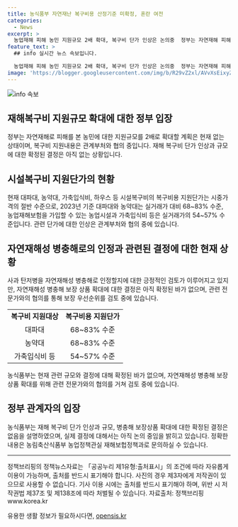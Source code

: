 ```yaml
---
title: 농식품부 자연재난 복구비용 산정기준 미확정, 혼란 여전
categories:
  - News
excerpt: >
  농업재해 피해 농민 지원규모 2배 확대, 복구비 단가 인상은 논의중  정부는 자연재해 피해 농민 지원규모를 2배로 확대하는 방안을 논의 중이며, 현재 시설복구비의 복구비용 지원단가가 시중가격의 절반 수준이라는 문제에 대해 관련부처와 협의 중이라고 밝혔습니다. 사과 탄저병을 자연재해성 병충해로 인정할지에 대해서도 긍정적으로 검토 중이라고 합니다. 자세한 내용은 농림축산식품부 농업정책관실 재해보헙정책과로 문의할 수 있습니다.
feature_text: >
  ## info 실시간 뉴스 속보입니다.

  농업재해 피해 농민 지원규모 2배 확대, 복구비 단가 인상은 논의중  정부는 자연재해 피해 농민 지원규모를 2배로 확대하는 방안을 논의 중이며, 현재 시설복구비의 복구비용 지원단가가 시중가격의 절반 수준이라는 문제에 대해 관련부처와 협의 중이라고 밝혔습니다. 사과 탄저병을 자연재해성 병충해로 인정할지에 대해서도 긍정적으로 검토 중이라고 합니다. 자세한 내용은 농림축산식품부 농업정책관실 재해보헙정책과로 문의할 수 있습니다.
image: 'https://blogger.googleusercontent.com/img/b/R29vZ2xl/AVvXsEixyZcFfHzMRdzZMjFBmAUKJYCLCGyLL1o632UiGVXcaFdKo_bkvkuCioo0uUKlGfBVcT3P84aROyZIXSBEx3Aw5nCQ3pTgDom1WDC4m8eifvWiAmWEEVb4x6G_l8C0QH225ldMjyaFvpxGEBGNO37VmDTDMHGhJPq73UglMfDca1-0aw/s1600/blogspot.png'
---
```


<p><img src="https://blogger.googleusercontent.com/img/b/R29vZ2xl/AVvXsEixyZcFfHzMRdzZMjFBmAUKJYCLCGyLL1o632UiGVXcaFdKo_bkvkuCioo0uUKlGfBVcT3P84aROyZIXSBEx3Aw5nCQ3pTgDom1WDC4m8eifvWiAmWEEVb4x6G_l8C0QH225ldMjyaFvpxGEBGNO37VmDTDMHGhJPq73UglMfDca1-0aw/s1600/blogspot.png" alt="info 속보" /></p>

<h2 data-ke-size="size26">재해복구비 지원규모 확대에 대한 정부 입장</h2>

<p data-ke-size="size16">정부는 자연재해로 피해를 본 농민에 대한 지원규모를 2배로 확대할 계획은 현재 없는 상태이며, 복구비 지원내용은 관계부처와 협의 중입니다. 재해 복구비 단가 인상과 규모에 대한 확정된 결정은 아직 없는 상황입니다.</p>

<h2 data-ke-size="size26">시설복구비 지원단가의 현황</h2>

<p data-ke-size="size16">현재 대파대, 농약대, 가축입식비, 하우스 등 시설복구비의 복구비용 지원단가는 시중가격의 절반 수준으로, 2023년 기준 대파대와 농약대는 실거래가 대비 68~83% 수준, 농업재해보험을 가입할 수 있는 농업시설과 가축입식비 등은 실거래가의 54~57% 수준입니다. 관련 단가에 대한 인상은 관계부처와 협의 중에 있습니다.</p>

<h2 data-ke-size="size26">자연재해성 병충해로의 인정과 관련된 결정에 대한 현재 상황</h2>

<p data-ke-size="size16">사과 탄저병을 자연재해성 병충해로 인정할지에 대한 긍정적인 검토가 이루어지고 있지만, 자연재해성 병충해 보장 상품 확대에 대한 결정은 아직 확정된 바가 없으며, 관련 전문가와의 협의를 통해 보장 우선순위를 검토 중에 있습니다.</p>

<table>
  <tr>
    <td style="text-align: center; height: 17px;"><b>복구비 지원대상</b></td>
    <td style="text-align: center; height: 17px;"><b>복구비용 지원단가</b></td>
  </tr>
  <tr>
    <td style="text-align: center; height: 17px;">대파대</td>
    <td style="text-align: center; height: 17px;">68~83% 수준</td>
  </tr>
  <tr>
    <td style="text-align: center; height: 17px;">농약대</td>
    <td style="text-align: center; height: 17px;">68~83% 수준</td>
  </tr>
  <tr>
    <td style="text-align: center; height: 17px;">가축입식비 등</td>
    <td style="text-align: center; height: 17px;">54~57% 수준</td>
  </tr>
</table>

<p data-ke-size="size16">농식품부는 현재 관련 규모와 결정에 대해 확정된 바가 없으며, 자연재해성 병충해 보장 상품 확대를 위해 관련 전문가와의 협의를 거쳐 검토 중에 있습니다.</p>

<h2 data-ke-size="size26">정부 관계자의 입장</h2>

<p data-ke-size="size16">농식품부는 재해 복구비 단가 인상과 규모, 병충해 보장상품 확대에 대한 확정된 결정은 없음을 설명하였으며, 실제 결정에 대해서는 아직 논의 중임을 밝히고 있습니다. 정확한 내용은 농림축산식품부 농업정책관실 재해보헙정책과로 문의하실 수 있습니다.</p>

<hr>

<p data-ke-size="size16">정책브리핑의 정책뉴스자료는 「공공누리 제1유형:출처표시」의 조건에 따라 자유롭게 이용이 가능하며, 출처를 반드시 표기해야 합니다. 사진의 경우 제3자에게 저작권이 있으므로 사용할 수 없습니다. 기사 이용 시에는 출처를 반드시 표기해야 하며, 위반 시 저작권법 제37조 및 제138조에 따라 처벌될 수 있습니다. <span>자료출처</span>: 정책브리핑 www.korea.kr</p>
유용한 생활 정보가 필요하시다면, <a href="https://opensis.kr" rel="dofollow">opensis.kr</a>


